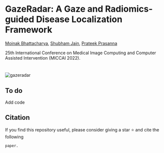 # GazeRadar: A Gaze and Radiomics-guided Disease Localization Framework
[Moinak Bhattacharya](https://sites.google.com/view/moinakb), [Shubham Jain](https://www3.cs.stonybrook.edu/~jain/), [Prateek Prasanna](https://prateekprasanna.com/)

25th International Conference on Medical Image Computing and Computer Assisted Intervention (MICCAI 2022).
#
![gazeradar](https://user-images.githubusercontent.com/51439156/176203605-95f8b507-6d41-4d0c-851d-37dc753e06c2.jpg)
## To do
Add code
## Citation
If you find this repository useful, please consider giving a star :star: and cite the following
```
paper.
```
